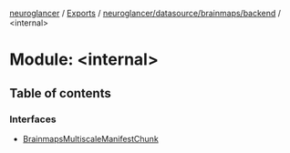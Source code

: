 [neuroglancer](../README.md) / [Exports](../modules.md) / [neuroglancer/datasource/brainmaps/backend](neuroglancer_datasource_brainmaps_backend.md) / <internal\>

# Module: <internal\>

## Table of contents

### Interfaces

- [BrainmapsMultiscaleManifestChunk](../interfaces/neuroglancer_datasource_brainmaps_backend._internal_.BrainmapsMultiscaleManifestChunk.md)
